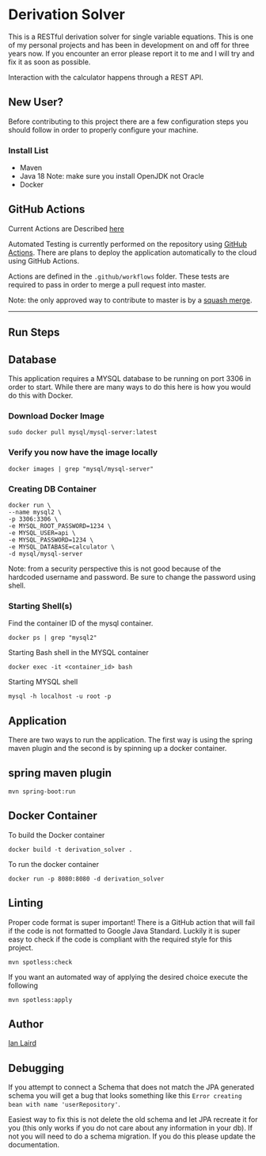 # Derivation Solver

This is a RESTful derivation solver for single variable equations. This is one of my personal projects and has been in development on and off for three years now. If you encounter an error please report it to me and I will try and fix it as soon as possible.

Interaction with the calculator happens through a REST API.

## New User?

Before contributing to this project there are a few configuration steps you should follow in order to properly configure your machine.

### Install List
+ Maven
+ Java 18 Note: make sure you install OpenJDK not Oracle
+ Docker

## GitHub Actions
Current Actions are Described [here](actions.md)

Automated Testing is currently performed on the repository using [GitHub Actions](https://github.com/features/actions).
There are plans to deploy the application automatically to the cloud using GitHub Actions.

Actions are defined in the `.github/workflows` folder. These tests are required to pass in
order to merge a pull request into master.

Note: the only approved way to contribute to master is by a [squash merge](https://docs.github.com/en/pull-requests/collaborating-with-pull-requests/incorporating-changes-from-a-pull-request/about-pull-request-merges#squash-and-merge-your-commits).

------------------------------------------------------------------------

## Run Steps

## Database

This application requires a MYSQL database to be running on port 3306 in order to start. While there are many ways to
do this here is how you would do this with Docker.

### Download Docker Image
```shell
sudo docker pull mysql/mysql-server:latest
```

### Verify you now have the image locally
```shell
docker images | grep "mysql/mysql-server"
```

### Creating DB Container
```shell
docker run \
--name mysql2 \
-p 3306:3306 \
-e MYSQL_ROOT_PASSWORD=1234 \
-e MYSQL_USER=api \
-e MYSQL_PASSWORD=1234 \
-e MYSQL_DATABASE=calculator \
-d mysql/mysql-server
```
Note: from a security perspective this is not good because of the
hardcoded username and password. Be sure to change the password using shell.

### Starting Shell(s)
Find the container ID of the mysql container.
```shell
docker ps | grep "mysql2"
```

Starting Bash shell in the MYSQL container
```shell
docker exec -it <container_id> bash
```

Starting MYSQL shell
```shell
mysql -h localhost -u root -p
```

## Application
There are two ways to run the application. The first way is using the spring maven plugin and the second is by spinning up a docker container.

## spring maven plugin
```shell
mvn spring-boot:run
```

## Docker Container
To build the Docker container
```shell
docker build -t derivation_solver .
```

To run the docker container
```shell
docker run -p 8080:8080 -d derivation_solver
```

## Linting
Proper code format is super important! There is a GitHub action that will fail if the code is not formatted to Google
Java Standard. Luckily it is super easy to check if the code is compliant with the required style for this project.
```shell
mvn spotless:check
```

If you want an automated way of applying the desired choice execute the following
```shell
mvn spotless:apply
```

## Author
[Ian Laird](https://www.linkedin.com/in/ian-laird-b9846198/)

## Debugging
If you attempt to connect a Schema that does not match the JPA generated schema you will get a bug that looks something like this `Error creating bean with name 'userRepository'`.

Easiest way to fix this is not delete the old schema and let JPA recreate it for you (this only works if you do not care about any information in your db).
If not you will need to do a schema migration. If you do this please update the documentation.

